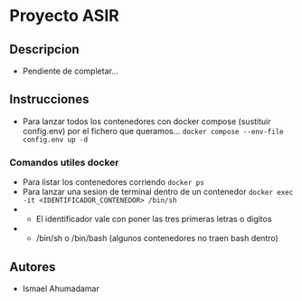 # Proyecto ASIR

## Descripcion
- Pendiente de completar...

## Instrucciones
- Para lanzar todos los contenedores con docker compose (sustituir config.env) por el fichero que queramos...
`docker compose --env-file config.env up -d`


### Comandos utiles docker
- Para listar los contenedores corriendo
`docker ps`
- Para lanzar una sesion de terminal dentro de un contenedor
`docker exec -it <IDENTIFICADOR_CONTENEDOR> /bin/sh`
- - El identificador vale con poner las tres primeras letras o digitos
- - /bin/sh o /bin/bash (algunos contenedores no traen bash dentro)


## Autores
- Ismael Ahumadamar